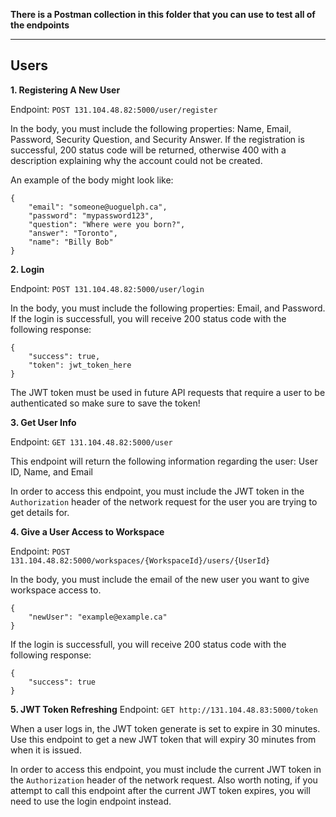 **There is a Postman collection in this folder that you can use to test all of the endpoints**

-----
Users
-----

**1. Registering A New User**

Endpoint: `POST 131.104.48.82:5000/user/register`

In the body, you must include the following properties: Name, Email, Password, Security Question, and Security Answer.
If the registration is successful, 200 status code will be returned, otherwise 400 with a description explaining why the account could not be created. 

An example of the body might look like:

```
{
	"email": "someone@uoguelph.ca",
	"password": "mypassword123",
	"question": "Where were you born?",
	"answer": "Toronto",
	"name": "Billy Bob"
}
```

**2. Login**

Endpoint: `POST 131.104.48.82:5000/user/login`

In the body, you must include the following properties: Email, and Password. If the login is successfull, you will receive 200 status code with the following response:

```
{
	"success": true,
	"token": jwt_token_here
}
```

The JWT token must be used in future API requests that require a user to be authenticated so make sure to save the token!

**3. Get User Info**

Endpoint: `GET 131.104.48.82:5000/user`

This endpoint will return the following information regarding the user: User ID, Name, and Email

In order to access this endpoint, you must include the JWT token in the `Authorization` header of the network request for the user you are trying to get details for.





**4. Give a User Access to Workspace**

Endpoint: `POST 131.104.48.82:5000/workspaces/{WorkspaceId}/users/{UserId}`

In the body, you must include the email of the new user you want to give workspace access to. 
```
{
	"newUser": "example@example.ca"
}
```
If the login is successfull, you will receive 200 status code with the following response:

```
{
	"success": true
}
```

**5. JWT Token Refreshing**
 Endpoint: `GET http://131.104.48.83:5000/token`
 
When a user logs in, the JWT token generate is set to expire in 30 minutes. Use this endpoint to get a new JWT token that will expiry 30 minutes from when it is issued.

In order to access this endpoint, you must include the current JWT token in the `Authorization` header of the network request. Also worth noting, if you attempt to call this endpoint after the current JWT token expires, you will need to use the login endpoint instead.
